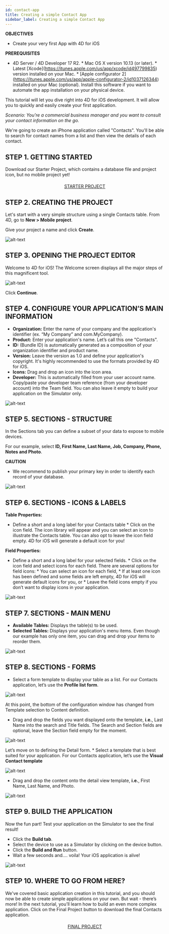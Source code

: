 ```yaml
---
id: contact-app
title: Creating a simple Contact App
sidebar_label: Creating a simple Contact App
---
```



<div class = "objectives">
<b>OBJECTIVES</b>

* Create your very first App with 4D for iOS
</div>

<div class = "prerequisites">
<b>PREREQUISITES</b>

* 4D Server / 4D Developer 17 R2. * Mac OS X version 10.13 (or later). * Latest \[Xcode\](https://itunes.apple.com/us/app/xcode/id497799835) version installed on your Mac. * \[Apple configurator 2\](https://itunes.apple.com/us/app/apple-configurator-2/id1037126344) installed on your Mac (optional). Install this software if you want to automate the app installation on your physical device. </div> 

This tutorial will let you dive right into 4D for iOS development. It will allow you to quickly and easily create your first application.

<i>Scenario: You're a commercial business manager and you want to consult your contact information on the go.</i>

We're going to create an iPhone application called "Contacts". You'll be able to search for contact names from a list and then view the details of each contact.

## STEP 1. GETTING STARTED

Download our Starter Project, which contains a database file and project icon, but no mobile project yet!

<div style="text-align: center; margin-top: 20px">
  
<a class="button"
href="../assets/contact-app/ContactStarter.zip">STARTER PROJECT</a>
</div>

## STEP 2. CREATING THE PROJECT

Let's start with a very simple structure using a single Contacts table. From 4D, go to **New > Mobile project**.

Give your project a name and click **Create**.

![alt-text](assets/contact-app/Project-creation-4D-for-iOS.png)

## STEP 3. OPENING THE PROJECT EDITOR

Welcome to 4D for iOS! The Welcome screen displays all the major steps of this magnificent tool. 

![alt-text](assets/contact-app/Welcome-Screen-4D-for-iOS.png)

Click **Continue**.

## STEP 4. CONFIGURE YOUR APPLICATION’S MAIN INFORMATION

* **Organization:** Enter the name of your company and the application's identifier (ex. “My Company” and com.MyCompany).
* **Product:** Enter your application's name. Let’s call this one "Contacts".
* **ID:** (Bundle ID) is automatically generated as a composition of your organization identifier and product name.
* **Version:** Leave the version as 1.0 and define your application's copyright. It's highly recommended to use the formats provided by 4D for iOS.
* **Icons:** Drag and drop an icon into the icon area.
* **Developer:** This is automatically filled from your user account name. Copy/paste your developer team reference (from your developer account) into the Team field. You can also leave it empty to build your application on the Simulator only.

![alt-text](assets/contact-app/Contact-app-general-section-4D-for-iOS.png)

## STEP 5. SECTIONS - STRUCTURE

In the Sections tab you can define a subset of your data to expose to mobile devices.

For our example, select **ID, First Name, Last Name, Job, Company, Phone, Notes and Photo**.

<div class = "caution">
<b>CAUTION</b>

* We recommend to publish your primary key in order to identify each record of your database.
</div>

![alt-text](assets/contact-app/Contact-app-structure-section-4D-for-iOS.png)

## STEP 6. SECTIONS - ICONS & LABELS

<b>Table Properties:</b>
* Define a short and a long label for your Contacts table * Click on the icon field. The icon library will appear and you can select an icon to illustrate the Contacts table. You can also opt to leave the icon field empty. 4D for iOS will generate a default icon for you!

<b>Field Properties:</b>
* Define a short and a long label for your selected fields. * Click on the icon field and select icons for each field. There are several options for field icons: * You can select an icon for each field, * If at least one icon has been defined and some fields are left empty, 4D for iOS will generate default icons for you, or * Leave the field icons empty if you don’t want to display icons in your application.

![alt-text](assets/contact-app/Contact-app-icons-labels-section-4D-for-iOS.png)

## STEP 7. SECTIONS - MAIN MENU

* **Available Tables:** Displays the table(s) to be used.
* **Selected Tables:** Displays your application's menu items. Even though our example has only one item, you can drag and drop your items to reorder them.

![alt-text](assets/contact-app/Contact-app-main-menu-section-4D-for-iOS.png)

## STEP 8. SECTIONS - FORMS

* Select a form template to display your table as a list. For our Contacts application, let’s use the **Profile list form**.

![alt-text](assets/contact-app/ListformTemplate-form-section-4D-for-iOS.png)

At this point, the bottom of the configuration window has changed from Template selection to Content definition.

* Drag and drop the fields you want displayed onto the template, **i.e.**, Last Name into the search and Title fields. The Search and Section fields are optional, leave the Section field empty for the moment.

![alt-text](assets/contact-app/ListformContent-form-section-4D-for-iOS.png)

Let’s move on to defining the Detail form. * Select a template that is best suited for your application. For our Contacts application, let’s use the **Visual Contact template**

![alt-text](assets/contact-app/DetailformTemplate-form-section-4D-for-iOS.png)

* Drag and drop the content onto the detail view template, **i.e.**, First Name, Last Name, and Photo.

![alt-text](assets/contact-app/DetailformContent-form-section-4D-for-iOS.png)

## STEP 9. BUILD THE APPLICATION

Now the fun part! Test your application on the Simulator to see the final result!

* Click the **Build tab**.
* Select the device to use as a Simulator by clicking on the device button.
* Click the **Build and Run** button.
* Wait a few seconds and…. voila! Your iOS application is alive!

![alt-text](assets/contact-app/simulator-list-form-4D-for-iOS.png)

## STEP 10. WHERE TO GO FROM HERE?

We've covered basic application creation in this tutorial, and you should now be able to create simple applications on your own. But wait - there’s more! In the next tutorial, you’ll learn how to build an even more complex application. Click on the Final Project button to download the final Contacts application.

<div style="text-align: center; margin-top: 20px">
  
<a class="button"
href="../assets/contact-app/ContactFinal.zip">FINAL PROJECT</a>
</div>